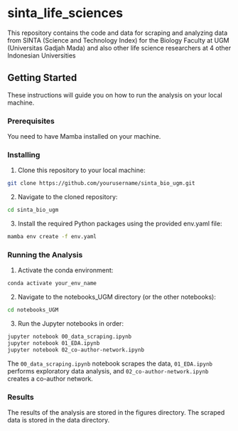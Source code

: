 # sinta_life_sciences

This repository contains the code and data for scraping and analyzing data from SINTA (Science and Technology Index) for the Biology Faculty at UGM (Universitas Gadjah Mada) and also other life science researchers at 4 other Indonesian Universities

## Getting Started

These instructions will guide you on how to run the analysis on your local machine.

### Prerequisites

You need to have Mamba installed on your machine.

### Installing

1. Clone this repository to your local machine:

```bash
git clone https://github.com/yourusername/sinta_bio_ugm.git
```

2. Navigate to the cloned repository:

```bash
cd sinta_bio_ugm
```

3. Install the required Python packages using the provided env.yaml file:

```bash
mamba env create -f env.yaml
```

### Running the Analysis
1. Activate the conda environment:

```bash
conda activate your_env_name
```

2. Navigate to the notebooks_UGM directory (or the other notebooks):

```bash
cd notebooks_UGM
```

3. Run the Jupyter notebooks in order:

```bash
jupyter notebook 00_data_scraping.ipynb
jupyter notebook 01_EDA.ipynb
jupyter notebook 02_co-author-network.ipynb
```

The `00_data_scraping.ipynb` notebook scrapes the data, `01_EDA.ipynb` performs exploratory data analysis, and `02_co-author-network.ipynb` creates a co-author network.

### Results
The results of the analysis are stored in the figures directory. The scraped data is stored in the data directory.
